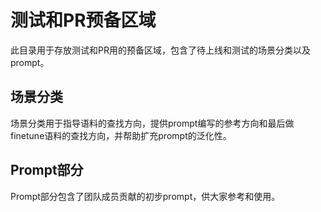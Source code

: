 # 测试和PR预备区域

此目录用于存放测试和PR用的预备区域，包含了待上线和测试的场景分类以及prompt。

## 场景分类

场景分类用于指导语料的查找方向，提供prompt编写的参考方向和最后做finetune语料的查找方向，并帮助扩充prompt的泛化性。

## Prompt部分

Prompt部分包含了团队成员贡献的初步prompt，供大家参考和使用。
